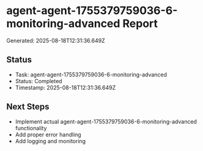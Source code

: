 # agent-agent-1755379759036-6-monitoring-advanced Report

Generated: 2025-08-18T12:31:36.649Z

## Status
- Task: agent-agent-1755379759036-6-monitoring-advanced
- Status: Completed
- Timestamp: 2025-08-18T12:31:36.649Z

## Next Steps
- Implement actual agent-agent-1755379759036-6-monitoring-advanced functionality
- Add proper error handling
- Add logging and monitoring
